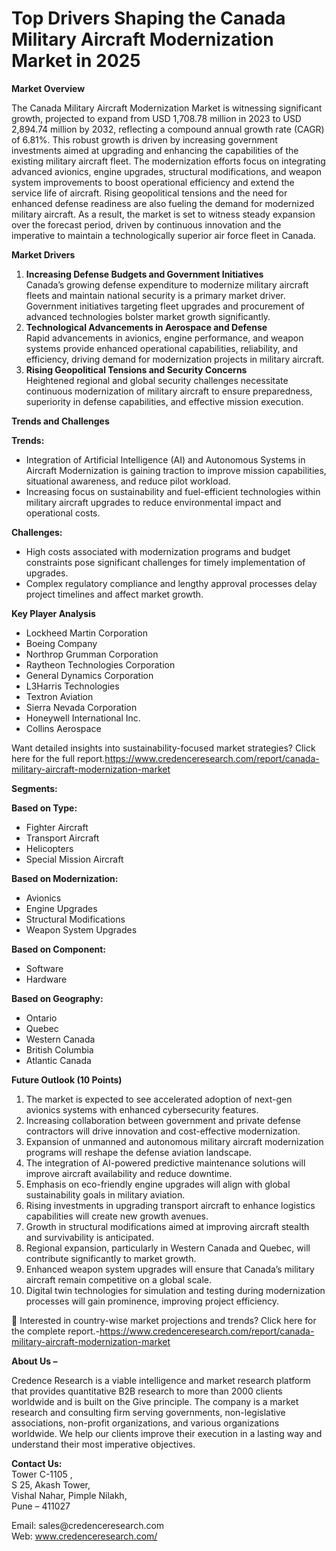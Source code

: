 # Top Drivers Shaping the Canada Military Aircraft Modernization Market in 2025


<p><strong>Market Overview</strong></p>
<p>The Canada Military Aircraft Modernization Market is witnessing significant growth, projected to expand from USD 1,708.78 million in 2023 to USD 2,894.74 million by 2032, reflecting a compound annual growth rate (CAGR) of 6.81%. This robust growth is driven by increasing government investments aimed at upgrading and enhancing the capabilities of the existing military aircraft fleet. The modernization efforts focus on integrating advanced avionics, engine upgrades, structural modifications, and weapon system improvements to boost operational efficiency and extend the service life of aircraft. Rising geopolitical tensions and the need for enhanced defense readiness are also fueling the demand for modernized military aircraft. As a result, the market is set to witness steady expansion over the forecast period, driven by continuous innovation and the imperative to maintain a technologically superior air force fleet in Canada.</p>
<p><strong>Market Drivers</strong></p>
<ol>
<li><strong> Increasing Defense Budgets and Government Initiatives</strong><br /> Canada&rsquo;s growing defense expenditure to modernize military aircraft fleets and maintain national security is a primary market driver. Government initiatives targeting fleet upgrades and procurement of advanced technologies bolster market growth significantly.</li>
<li><strong> Technological Advancements in Aerospace and Defense</strong><br /> Rapid advancements in avionics, engine performance, and weapon systems provide enhanced operational capabilities, reliability, and efficiency, driving demand for modernization projects in military aircraft.</li>
<li><strong> Rising Geopolitical Tensions and Security Concerns</strong><br /> Heightened regional and global security challenges necessitate continuous modernization of military aircraft to ensure preparedness, superiority in defense capabilities, and effective mission execution.</li>
</ol>
<p><strong>Trends and Challenges</strong></p>
<p><strong>Trends:</strong></p>
<ul>
<li>Integration of Artificial Intelligence (AI) and Autonomous Systems in Aircraft Modernization is gaining traction to improve mission capabilities, situational awareness, and reduce pilot workload.</li>
<li>Increasing focus on sustainability and fuel-efficient technologies within military aircraft upgrades to reduce environmental impact and operational costs.</li>
</ul>
<p><strong>Challenges:</strong></p>
<ul>
<li>High costs associated with modernization programs and budget constraints pose significant challenges for timely implementation of upgrades.</li>
<li>Complex regulatory compliance and lengthy approval processes delay project timelines and affect market growth.</li>
</ul>
<p><strong>Key Player Analysis</strong></p>
<ul>
<li>Lockheed Martin Corporation</li>
<li>Boeing Company</li>
<li>Northrop Grumman Corporation</li>
<li>Raytheon Technologies Corporation</li>
<li>General Dynamics Corporation</li>
<li>L3Harris Technologies</li>
<li>Textron Aviation</li>
<li>Sierra Nevada Corporation</li>
<li>Honeywell International Inc.</li>
<li>Collins Aerospace</li>
</ul>
<p>Want detailed insights into sustainability-focused market strategies? Click here for the full report.<a href="https://www.credenceresearch.com/report/canada-military-aircraft-modernization-market">https://www.credenceresearch.com/report/canada-military-aircraft-modernization-market</a></p>
<p><strong>Segments:</strong></p>
<p><strong>Based on Type:</strong></p>
<ul>
<li>Fighter Aircraft</li>
<li>Transport Aircraft</li>
<li>Helicopters</li>
<li>Special Mission Aircraft</li>
</ul>
<p><strong>Based on Modernization:</strong></p>
<ul>
<li>Avionics</li>
<li>Engine Upgrades</li>
<li>Structural Modifications</li>
<li>Weapon System Upgrades</li>
</ul>
<p><strong>Based on Component:</strong></p>
<ul>
<li>Software</li>
<li>Hardware</li>
</ul>
<p><strong>Based on Geography:</strong></p>
<ul>
<li>Ontario</li>
<li>Quebec</li>
<li>Western Canada</li>
<li>British Columbia</li>
<li>Atlantic Canada</li>
</ul>
<p><strong>Future Outlook (10 Points)</strong></p>
<ol>
<li>The market is expected to see accelerated adoption of next-gen avionics systems with enhanced cybersecurity features.</li>
<li>Increasing collaboration between government and private defense contractors will drive innovation and cost-effective modernization.</li>
<li>Expansion of unmanned and autonomous military aircraft modernization programs will reshape the defense aviation landscape.</li>
<li>The integration of AI-powered predictive maintenance solutions will improve aircraft availability and reduce downtime.</li>
<li>Emphasis on eco-friendly engine upgrades will align with global sustainability goals in military aviation.</li>
<li>Rising investments in upgrading transport aircraft to enhance logistics capabilities will create new growth avenues.</li>
<li>Growth in structural modifications aimed at improving aircraft stealth and survivability is anticipated.</li>
<li>Regional expansion, particularly in Western Canada and Quebec, will contribute significantly to market growth.</li>
<li>Enhanced weapon system upgrades will ensure that Canada&rsquo;s military aircraft remain competitive on a global scale.</li>
<li>Digital twin technologies for simulation and testing during modernization processes will gain prominence, improving project efficiency.</li>
</ol>
<p>📌 Interested in country-wise market projections and trends? Click here for the complete report.-<a href="https://www.credenceresearch.com/report/canada-military-aircraft-modernization-market">https://www.credenceresearch.com/report/canada-military-aircraft-modernization-market</a></p>
<p><strong>About Us &ndash;</strong></p>
<p>Credence Research is a viable intelligence and market research platform that provides quantitative B2B research to more than 2000 clients worldwide and is built on the Give principle. The company is a market research and consulting firm serving governments, non-legislative associations, non-profit organizations, and various organizations worldwide. We help our clients improve their execution in a lasting way and understand their most imperative objectives.</p>
<p><strong>Contact Us:</strong><br /> Tower C-1105 ,<br /> S 25, Akash Tower,<br /> Vishal Nahar, Pimple Nilakh,<br /> Pune &ndash; 411027</p>
<p>Email: sales@credenceresearch.com<br /> Web: <a href="http://www.credenceresearch.com/">www.credenceresearch.com/</a></p>
